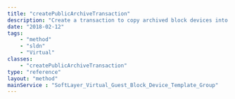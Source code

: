 ```yaml
---
title: "createPublicArchiveTransaction"
description: "Create a transaction to copy archived block devices into public repository"
date: "2018-02-12"
tags:
    - "method"
    - "sldn"
    - "Virtual"
classes:
    - "createPublicArchiveTransaction"
type: "reference"
layout: "method"
mainService : "SoftLayer_Virtual_Guest_Block_Device_Template_Group"
---
```

